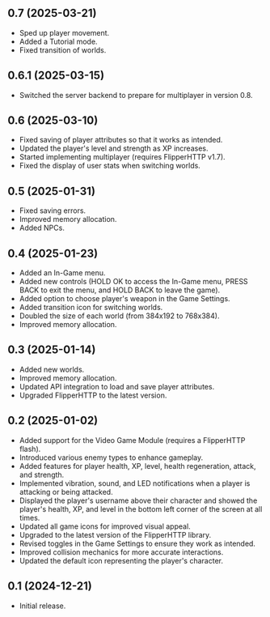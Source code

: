 ## 0.7 (2025-03-21)
- Sped up player movement.
- Added a Tutorial mode.
- Fixed transition of worlds.

## 0.6.1 (2025-03-15)
- Switched the server backend to prepare for multiplayer in version 0.8.

## 0.6 (2025-03-10)
- Fixed saving of player attributes so that it works as intended.
- Updated the player's level and strength as XP increases.
- Started implementing multiplayer (requires FlipperHTTP v1.7).
- Fixed the display of user stats when switching worlds.

## 0.5 (2025-01-31)
- Fixed saving errors.
- Improved memory allocation.
- Added NPCs.

## 0.4 (2025-01-23)
- Added an In-Game menu.
- Added new controls (HOLD OK to access the In-Game menu, PRESS BACK to exit the menu, and HOLD BACK to leave the game).
- Added option to choose player's weapon in the Game Settings.
- Added transition icon for switching worlds.
- Doubled the size of each world (from 384x192 to 768x384).
- Improved memory allocation.

## 0.3 (2025-01-14)
- Added new worlds.
- Improved memory allocation.
- Updated API integration to load and save player attributes.
- Upgraded FlipperHTTP to the latest version.

## 0.2 (2025-01-02)
- Added support for the Video Game Module (requires a FlipperHTTP flash).
- Introduced various enemy types to enhance gameplay.
- Added features for player health, XP, level, health regeneration, attack, and strength.
- Implemented vibration, sound, and LED notifications when a player is attacking or being attacked.
- Displayed the player's username above their character and showed the player's health, XP, and level in the bottom left corner of the screen at all times.
- Updated all game icons for improved visual appeal.
- Upgraded to the latest version of the FlipperHTTP library.
- Revised toggles in the Game Settings to ensure they work as intended.
- Improved collision mechanics for more accurate interactions.
- Updated the default icon representing the player's character.

## 0.1 (2024-12-21)
- Initial release.
